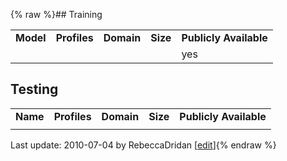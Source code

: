 {% raw %}## Training

|           |              |            |          |                        |
|-----------|--------------|------------|----------|------------------------|
| **Model** | **Profiles** | **Domain** | **Size** | **Publicly Available** |
|           |              |            |          | yes                    |

## Testing

|          |              |            |          |                        |
|----------|--------------|------------|----------|------------------------|
| **Name** | **Profiles** | **Domain** | **Size** | **Publicly Available** |
|          |              |            |          |                        |

Last update: 2010-07-04 by RebeccaDridan [[edit](https://github.com/delph-in/docs/wiki/WambayaDataSets/_edit)]{% endraw %}